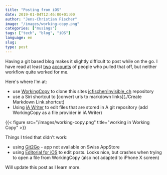 ```yaml
---
title: "Posting from iOS"
date: 2019-01-04T12:46:00+01:00
author: "Jens-Christian Fischer"
image: "/images/working-copy.png"
categories: ["musings"]
tags: ["tech", "blog", "iOS"]
language: en
slug:
type: post
---
```


Having a git based blog makes it slightly 
difficult to post while on the go. 
I have read at least [two](#) [accounts](https://schnuddelhuddel.de/switching-from-wordpress-to-hugo/)  of people who pulled that off, but neither workflow quite worked for me.

Here's where I'm at:

* use [WorkingCopy](https://workingcopyapp.com) to clone this sites [jcfischer/invisible_ch](https://github.com/jcfischer/invisible_ch) repository 
* use a Siri shortcut to [convert urls to markdown links](./Create Markdown Link.shortcut)
* Using [iA Writer](https://ia.net/writer) to edit files that are stored in A git repository (add WorkingCopy as a file provider in iA Writer)

{{< figure src="/images/working-copy.png" title="working in Working Copy" >}}

Things I tried that didn't work: 

* using [Git2Go](https://git2go.com/) - app not available on Swiss AppStore
* using [Editorial for iOS](https://omz-software.com/editorial/) to edit posts. Looks nice, but crashes when trying to open a file from WorkingCopy (also not adapted to iPhone X screen)

Will update this post as I learn more. 

